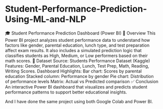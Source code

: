 # Student-Performance-Prediction-Using-ML-and-NLP
🎓 Student Performance Prediction Dashboard (Power BI)
📘 Overview
This Power BI project analyzes student performance data to understand how factors like gender, parental education, lunch type, and test preparation affect exam results.
It also includes a simulated prediction logic that classifies students as High, Medium, or Low performers based on their math scores.
🧩 Dataset
Source: Students Performance Dataset (Kaggle)
Features: Gender, Parental Education, Lunch, Test Prep, Math, Reading, Writing Scores.
Dashboard Highlights:
Bar chart: Scores by parental education
Stacked column: Performance by gender
Pie chart: Distribution of performance levels
Matrix: Actual vs Predicted comparison
✅ Conclusion
An interactive Power BI dashboard that visualizes and predicts student performance patterns to support better educational insights.

And I have done the same project using both Google Colab and Power BI.
